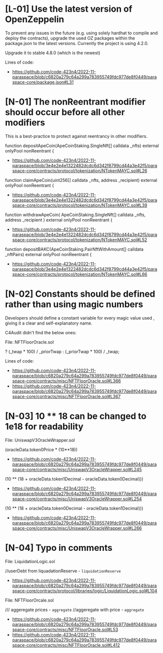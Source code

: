 #  [L-01] Use the latest version of OpenZeppelin

To prevent any issues in the future (e.g. using solely hardhat to compile and deploy the contracts), upgrade the used OZ packages within the package.json to the latest versions. Currently the project is using 4.2.0. 

Upgrade it to stable 4.8.0 (which is the newest)

Lines of code:

- https://github.com/code-423n4/2022-11-paraspace/blob/c6820a279c64a299a783955749fdc977de8f0449/paraspace-core/package.json#L31


# [N-01] The nonReentrant modifier should occur before all other modifiers

This is a best-practice to protect against reentrancy in other modifiers. 

function depositApeCoin(ApeCoinStaking.SingleNft[] calldata _nfts)
        external
        onlyPool
        nonReentrant
    {

- https://github.com/code-423n4/2022-11-paraspace/blob/3e4e2e4e1322482dcdc6d342f8799cd44a3e42f5/paraspace-core/contracts/protocol/tokenization/NTokenMAYC.sol#L26

 function claimApeCoin(uint256[] calldata _nfts, address _recipient)
        external
        onlyPool
        nonReentrant
    {

- https://github.com/code-423n4/2022-11-paraspace/blob/3e4e2e4e1322482dcdc6d342f8799cd44a3e42f5/paraspace-core/contracts/protocol/tokenization/NTokenMAYC.sol#L39

function withdrawApeCoin(
        ApeCoinStaking.SingleNft[] calldata _nfts,
        address _recipient
    ) external onlyPool nonReentrant {

- https://github.com/code-423n4/2022-11-paraspace/blob/3e4e2e4e1322482dcdc6d342f8799cd44a3e42f5/paraspace-core/contracts/protocol/tokenization/NTokenMAYC.sol#L52

 function depositBAKC(ApeCoinStaking.PairNftWithAmount[] calldata _nftPairs)
        external
        onlyPool
        nonReentrant
    {

- https://github.com/code-423n4/2022-11-paraspace/blob/3e4e2e4e1322482dcdc6d342f8799cd44a3e42f5/paraspace-core/contracts/protocol/tokenization/NTokenMAYC.sol#L66


# [N-02] Constants should be defined rather than using magic numbers

Developers should define a constant variable for every magic value used , giving it a clear and self-explanatory name.

C4Audit didn't find the below ones:

File: NFTFloorOracle.sol

  ? (_twap * 100) / _priorTwap
   : (_priorTwap * 100) / _twap;

Lines of code:

- https://github.com/code-423n4/2022-11-paraspace/blob/c6820a279c64a299a783955749fdc977de8f0449/paraspace-core/contracts/misc/NFTFloorOracle.sol#L366
- https://github.com/code-423n4/2022-11-paraspace/blob/c6820a279c64a299a783955749fdc977de8f0449/paraspace-core/contracts/misc/NFTFloorOracle.sol#L367


# [N-03] 10 ** 18 can be changed to 1e18 for readability

File: UniswapV3OracleWrapper.sol

(oracleData.token0Price * (10**18)) 

- https://github.com/code-423n4/2022-11-paraspace/blob/c6820a279c64a299a783955749fdc977de8f0449/paraspace-core/contracts/misc/UniswapV3OracleWrapper.sol#L245

(10 **
                            (18 +
                                oracleData.token1Decimal -
                                oracleData.token0Decimal)))

- https://github.com/code-423n4/2022-11-paraspace/blob/c6820a279c64a299a783955749fdc977de8f0449/paraspace-core/contracts/misc/UniswapV3OracleWrapper.sol#L254

 (10 **
                            (18 +
                                oracleData.token0Decimal -
                                oracleData.token1Decimal)))

- https://github.com/code-423n4/2022-11-paraspace/blob/c6820a279c64a299a783955749fdc977de8f0449/paraspace-core/contracts/misc/UniswapV3OracleWrapper.sol#L266

# [N-04] Typo in comments


File: LiquidationLogic.sol

 //userDebt from liquadationReserve  - `liquidationReserve`

- https://github.com/code-423n4/2022-11-paraspace/blob/c6820a279c64a299a783955749fdc977de8f0449/paraspace-core/contracts/protocol/libraries/logic/LiquidationLogic.sol#L104

File: NFTFloorOrcale.sol

/// aggeregate prices  - `aggregate`
 //aggeregate with price - `aggregate`

- https://github.com/code-423n4/2022-11-paraspace/blob/c6820a279c64a299a783955749fdc977de8f0449/paraspace-core/contracts/misc/NFTFloorOracle.sol#L53
- https://github.com/code-423n4/2022-11-paraspace/blob/c6820a279c64a299a783955749fdc977de8f0449/paraspace-core/contracts/misc/NFTFloorOracle.sol#L412

